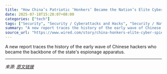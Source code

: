 ```yaml
---
title: "How China’s Patriotic ‘Honkers’ Became the Nation’s Elite Cyberspies"
date: 2025-07-18T15:28:07+08:00
categories: ["tech"]
tags: ["Security", "Security / Cyberattacks and Hacks", "Security / National Security", "Security / Security News", "China", "cyberwar", "hacking", "cybersecurity", "security", "national security", "espionage", "State Capacity"]
summary: "A new report traces the history of the early wave of Chinese hackers who became the backbone of the state's espionage apparatus."
source_url: "https://www.wired.com/story/china-honkers-elite-cyber-spies/"
---
```


A new report traces the history of the early wave of Chinese hackers who became the backbone of the state's espionage apparatus.

---

*来源: [原文链接](https://www.wired.com/story/china-honkers-elite-cyber-spies/)*
